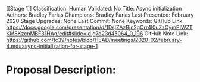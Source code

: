 [[Stage 1]]
Classification:
Human Validated: No
Title: Async initialization
Authors: Bradley Farias
Champions: Bradley Farias
Last Presented: February 2020
Stage Upgrades: 
None
Last Commit: None
Keywords: 
GitHub Link: https://docs.google.com/presentation/d/1DsjZAzBjn2gCrr4l0uZzCymPIWZTKM8KzcnMBF31HAg/edit#slide=id.g7d23d45064_0_196
GitHub Note Link: https://github.com/tc39/notes/blob/HEAD/meetings/2020-02/february-4.md#async-initialization-for-stage-1

# Proposal Description:
